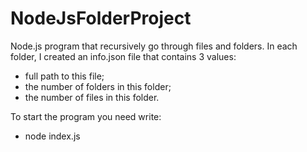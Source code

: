 # NodeJsFolderProject
 
Node.js program that recursively go through files and folders. In each folder, I created an info.json file that contains 3 values:
- full path to this file;
- the number of folders in this folder;
- the number of files in this folder.

To start the program you need write:
- node index.js